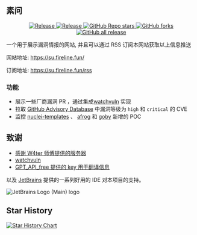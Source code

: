 ## 素问

<p align="center">
  <a href="https://github.com/yhy0/SuWen/blob/main/LICENSE">
    <img alt="Release" src="https://img.shields.io/github/license/yhy0/SuWen"/>
  </a>
  <a href="https://github.com/yhy0/SuWen">
    <img alt="Release" src="https://img.shields.io/badge/release-v1.0.3-brightgreen"/>
  </a>
  <a href="https://github.com/yhy0/SuWen">
    <img alt="GitHub Repo stars" src="https://img.shields.io/github/stars/yhy0/SuWen?color=9cf"/>
  </a>
  <a href="https://github.com/yhy0/SuWen">
    <img alt="GitHub forks" src="https://img.shields.io/github/forks/yhy0/SuWen"/>
  </a>
  <a href="https://github.com/yhy0/SuWen">
    <img alt="GitHub all release" src="https://img.shields.io/github/downloads/yhy0/SuWen/total?color=blueviolet"/>
  </a>
</p>

一个用于展示漏洞情报的网站, 并且可以通过 RSS 订阅本网站获取以上信息推送

网站地址: https://su.fireline.fun/

订阅地址: https://su.fireline.fun/rss

### 功能

- 展示一些厂商漏洞 PR ，通过集成[watchvuln](https://github.com/zema1/watchvuln) 实现
- 拉取 [GitHub Advisory Database](https://github.com/advisories) 中漏洞等级为 `high` 和 `critical` 的 CVE
- 监控 [nuclei-templates](https://github.com/projectdiscovery/nuclei-templates/) 、 [afrog](https://github.com/zan8in/afrog) 和 [goby](https://gobysec.net/updates) 新增的 POC 

## 致谢

- [感谢 W4ter 师傅提供的服务器](https://www.gksec.com/)
- [watchvuln](https://github.com/zema1/watchvuln)
- [GPT_API_free 提供的 key 用于翻译信息](https://github.com/chatanywhere/GPT_API_free)

以及 [JetBrains](https://www.jetbrains.com/) 提供的一系列好用的 IDE 对本项目的支持。

![JetBrains Logo (Main) logo](https://resources.jetbrains.com/storage/products/company/brand/logos/jb_beam.svg)

## Star History

[![Star History Chart](https://api.star-history.com/svg?repos=yhy0/SuWen&type=Date)](https://star-history.com/#yhy0/SuWen&Date)